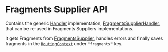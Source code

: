 # Fragments Supplier API
Contains the generic [Handler](https://vertx.io/docs/apidocs/io/vertx/core/Handler.html) implementation,
[FragmentsSupplierHandler](https://github.com/Knotx/knotx-fragments/blob/master/supplier/api/src/main/java/io/knotx/fragments/supplier/api/FragmentsSupplierHandler.java),
that can be re-used in Fragments Suppliers implementations.

It gets Fragments from [FragmentsSupplier](https://github.com/Knotx/knotx-fragments/blob/master/supplier/api/src/main/java/io/knotx/fragments/supplier/api/FragmentsSupplier.java), 
handles errors and finally saves fragments in the [`RoutingContext`](https://vertx.io/docs/apidocs/io/vertx/ext/web/RoutingContext.html) 
under `"fragments"` key.